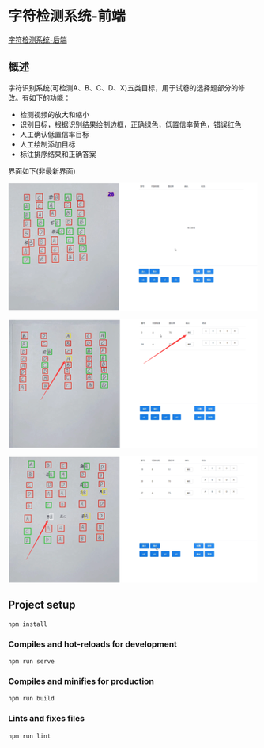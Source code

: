 # 字符检测系统-前端
  [字符检测系统-后端](https://github.com/khuqen/letters_detect_backend)

## 概述
字符识别系统(可检测A、B、C、D、X)五类目标，用于试卷的选择题部分的修改。有如下的功能：
- 检测视频的放大和缩小
- 识别目标，根据识别结果绘制边框，正确绿色，低置信率黄色，错误红色
- 人工确认低置信率目标
- 人工绘制添加目标
- 标注排序结果和正确答案

界面如下(非最新界面)

![image-20200223205603255](demo_imgs/image-20200223205603255.png)

![image-20200223210057026](demo_imgs/image-20200223210057026.png)

![image-20200223205916540](demo_imgs/image-20200223205916540.png)

## Project setup

```
npm install
```

### Compiles and hot-reloads for development
```
npm run serve
```

### Compiles and minifies for production
```
npm run build
```

### Lints and fixes files
```
npm run lint
```
